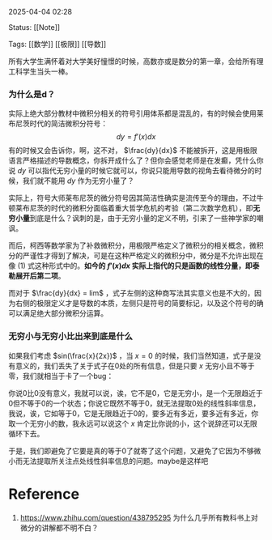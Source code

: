 2025-04-04  02:28

Status: [[Note]]

Tags:  [[数学]] [[极限]] [[导数]]

所有大学生满怀着对大学美好憧憬的时候，高数亦或是数分的第一章，会给所有理工科学生当头一棒。

### 为什么是d？

实际上绝大部分教材中微积分相关的符号引用体系都是混乱的，有的时候会使用莱布尼茨时代的简洁微积分符号：
$$ dy = f'(x) dx\tag{1}$$
有的时候又会告诉你，啊，这不对， $\frac{dy}{dx}$ 不能被拆开，这是用极限语言严格描述的导数概念，你拆开成什么了？但你会感觉老师是在发癫，凭什么你说 $dy$ 可以指代无穷小量的时候它就可以，你说只能用导数的视角去看待微分的时候，我们就不能用 $dy$ 作为无穷小量了？

实际上，符号大师莱布尼茨的微分符号因其简洁性确实是流传至今的理由，不过牛顿莱布尼茨的时代的微积分面临着重大哲学危机的考验（第二次数学危机），即**无穷小量**到底是什么？讽刺的是，由于无穷小量的定义不明，引来了一些神学家的嘲讽。

而后，柯西等数学家为了补救微积分，用极限严格定义了微积分的相关概念，微积分的严谨性才得到了解决，可是在这种严格定义的微积分中，微分是不允许出现在像 $(1)$ 式这种形式中的。**如今的 $f'(x)dx$ 实际上指代的只是函数的线性分量，即泰勒展开后第二项**。

而对于 $\frac{dy}{dx} = lim$ ，式子左侧的这种商写法其实意义也是不大的，因为右侧的极限定义才是导数的本质，左侧只是符号的简要标记，以及这个符号的确可以满足绝大部分微积分运算。

### 无穷小与无穷小比出来到底是什么

如果我们考虑 $sin(\frac{x}{2x})$ ，当 $x=0$ 的时候，我们当然知道，式子是没有意义的，我们丢失了关于式子在0处的所有信息，但是只要 $x$ 无穷小且不等于零，我们就相当于卡了一个bug：

你说0比0没有意义，我就可以说，诶，它不是0，它是无穷小，是一个无限趋近于0但不等于0的一个状态；你说它既然不等于0，就无法提取0处的线性斜率信息，我说，诶，它如等于0，它是无限趋近于0的，要多近有多近，要多近有多近，你取一个无穷小的数，我永远可以说这个 $x$ 肯定比你说的小，这个说辞还可以无限循环下去。

于是，我们即避免了它要是真的等于0了就寄了这个问题，又避免了它因为不够微小而无法提取所关注点处线性斜率信息的问题。maybe是这样吧

# Reference
1. https://www.zhihu.com/question/438795295  为什么几乎所有教科书上对微分的讲解都不明不白？